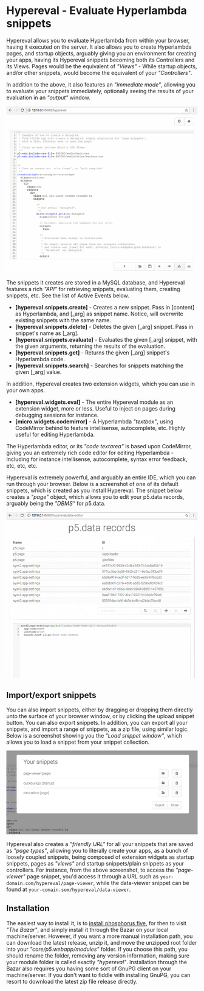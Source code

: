 # Hypereval - Evaluate Hyperlambda snippets

Hypereval allows you to evaluate Hyperlambda from within your browser, having it executed
on the server. It also allows you to create Hyperlambda pages, and startup objects, arguably
giving you an environment for creating your apps, having its Hypereval snippets becoming both 
its Controllers and its Views. Pages would be the equivalent of _"Views"_ - While startup objects, 
and/or other snippets, would become the equivalent of your _"Controllers"_.

In addition to the above, it also features an _"immediate mode"_, allowing you to evaluate your
snippets immediately, optionally seeing the results of your evaluation in an _"output"_ window.

![alt screenshot](media/screenshot-hypereval-2.png)

The snippets it creates are stored in a MySQL database, and Hypereval features a rich _"API"_
for retrieving snippets, evaluating them, creating snippets, etc. See the list of Active Events
below.

* __[hypereval.snippets.create]__ - Creates a new snippet. Pass in [content] as Hyperlambda, and [_arg] as snippet name. Notice, will overwrite existing snippets with the same name.
* __[hypereval.snippets.delete]__ - Deletes the given [_arg] snippet. Pass in snippet's name as [_arg].
* __[hypereval.snippets.evaluate]__ - Evaluates the given [_arg] snippet, with the given arguments, returning the results of the evaluation.
* __[hypereval.snippets.get]__ - Returns the given [_arg] snippet's Hyperlambda code.
* __[hypereval.snippets.search]__ - Searches for snippets matching the given [_arg] value.

In addition, Hypereval creates two extension widgets, which you can use in your own apps.

* __[hypereval.widgets.eval]__ - The entire Hypereval module as an extension widget, more or less. Useful to inject on pages during debugging sessions for instance.
* __[micro.widgets.codemirror]__ - A Hyperlambda _"textbox"_, using CodeMirror behind to feature intellisense, autocomplete, etc. Highly useful for editing Hyperlambda.

The Hyperlambda editor, or its _"code textarea"_ is based upon CodeMirror, giving you an extremely rich code editor for editing Hyperlambda -
Including for instance intellisense, autocomplete, syntax error feedback, etc, etc, etc.

Hypereval is extremely powerful, and arguably an entire IDE, which you can run through your browser. Below is a screenshot of one of its default
snippets, which is created as you install Hypereval. The snippet below creates a _"page"_ object, which allows you to edit your p5.data records,
arguably being the _"DBMS"_ for p5.data.

![alt screenshot](media/hypereval-data-editor-snippet.png)

## Import/export snippets

You can also import snippets, either by dragging or dropping them directly unto the surface of your browser window, or by clicking the 
upload snippet button. You can also export snippets. In addition, you can export all your snippets, and import a range of snippets, as a zip
file, using similar logic. Below is a screenshot showing you the _"Load snippet window"_, which allows you to load a snippet from your snippet
collection.

![alt screenshot](media/hypereval-load-snippet.png)

Hypereval also creates a _"friendly URL"_ for all your snippets that are saved as _"page types"_, allowing you to literally create your apps,
as a bunch of loosely coupled snippets, being composed of extension widgets as startup snippets, pages as _"views"_ and startup snippets/plain snippets
as your controllers. For instance, from the above screenshot, to access the _"page-viewer"_ page snippet, you'd access it through a URL
such as `your-domain.com/hypereval/page-viewer`, while the data-viewer snippet can be found at `your-comain.som/hypereval/data-viewer`.

## Installation

The easiest way to install it, is to [install phosphorus five](https://github.com/polterguy/phosphorusfive),
for then to visit _"The Bazar"_, and simply install it through the Bazar on your local machine/server.
However, if you want a more manual installation path, you can download the latest release,
unzip it, and move the unzipped root folder into your _"core/p5.webapp/modules"_ folder. If you
choose this path, you should rename the folder, removing any version information, making sure
your module folder is called exactly _"hypereval"_. Installation through the Bazar
also requires you having some sort of GnuPG client on your machine/server. If you don't want
to fiddle with installing GnuPG, you can resort to download the latest zip file release directly.

